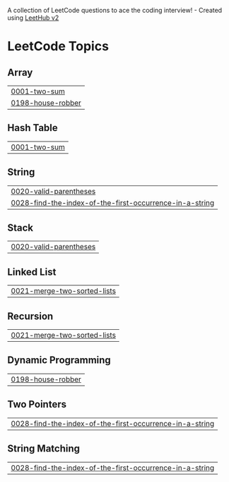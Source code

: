 A collection of LeetCode questions to ace the coding interview! - Created using [LeetHub v2](https://github.com/arunbhardwaj/LeetHub-2.0)
<!---LeetCode Topics Start-->
# LeetCode Topics
## Array
|  |
| ------- |
| [0001-two-sum](https://github.com/Rajkanwars15/LC/tree/master/0001-two-sum) |
| [0198-house-robber](https://github.com/Rajkanwars15/LC/tree/master/0198-house-robber) |
## Hash Table
|  |
| ------- |
| [0001-two-sum](https://github.com/Rajkanwars15/LC/tree/master/0001-two-sum) |
## String
|  |
| ------- |
| [0020-valid-parentheses](https://github.com/Rajkanwars15/LC/tree/master/0020-valid-parentheses) |
| [0028-find-the-index-of-the-first-occurrence-in-a-string](https://github.com/Rajkanwars15/LC/tree/master/0028-find-the-index-of-the-first-occurrence-in-a-string) |
## Stack
|  |
| ------- |
| [0020-valid-parentheses](https://github.com/Rajkanwars15/LC/tree/master/0020-valid-parentheses) |
## Linked List
|  |
| ------- |
| [0021-merge-two-sorted-lists](https://github.com/Rajkanwars15/LC/tree/master/0021-merge-two-sorted-lists) |
## Recursion
|  |
| ------- |
| [0021-merge-two-sorted-lists](https://github.com/Rajkanwars15/LC/tree/master/0021-merge-two-sorted-lists) |
## Dynamic Programming
|  |
| ------- |
| [0198-house-robber](https://github.com/Rajkanwars15/LC/tree/master/0198-house-robber) |
## Two Pointers
|  |
| ------- |
| [0028-find-the-index-of-the-first-occurrence-in-a-string](https://github.com/Rajkanwars15/LC/tree/master/0028-find-the-index-of-the-first-occurrence-in-a-string) |
## String Matching
|  |
| ------- |
| [0028-find-the-index-of-the-first-occurrence-in-a-string](https://github.com/Rajkanwars15/LC/tree/master/0028-find-the-index-of-the-first-occurrence-in-a-string) |
<!---LeetCode Topics End-->